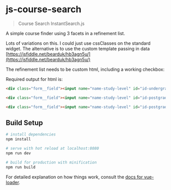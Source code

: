 # js-course-search

> Course Search InstantSearch.js

A simple course finder using 3 facets in a refinement list.

Lots of variations on this.
I could just use cssClasses on the standard widget.
The alternative is to use the custom template passing in data [https://jsfiddle.net/bearduk/hb3agn5u/](https://jsfiddle.net/bearduk/hb3agn5u/)

The refinement list needs to be custom html, including a working checkbox:

Required output for html is:

```html
<div class="form__field"><input name="name-study-level" id="id-undergraduate" type="checkbox" value="undergraduate"> <label for="id-undergraduate">Undergraduate</label></div>

<div class="form__field"><input name="name-study-level" id="id-postgraduate-taught" type="checkbox" value="postgraduate-taught"> <label for="id-postgraduate-taught">Postgraduate Taught</label></div>

<div class="form__field"><input name="name-study-level" id="id-postgraduate-research" type="checkbox" value="postgraduate-research"> <label for="id-postgraduate-research">Postgraduate Research</label></div>
```

## Build Setup

``` bash
# install dependencies
npm install

# serve with hot reload at localhost:8080
npm run dev

# build for production with minification
npm run build
```

For detailed explanation on how things work, consult the [docs for vue-loader](http://vuejs.github.io/vue-loader).
